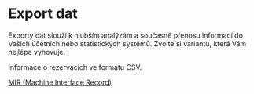 # Export dat

Exporty dat slouží k hlubším analýzám a současně přenosu informací do Vašich účetních nebo statistických systémů. Zvolte si variantu, která Vám nejlépe vyhovuje.

Informace o rezervacích ve formátu CSV.

[MIR \(Machine Interface Record\)](mir.md)

